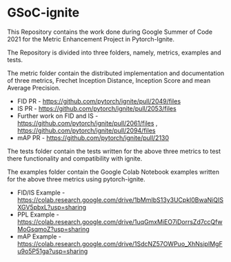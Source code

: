# GSoC-ignite
This Repository contains the work done during Google Summer of Code 2021 for the Metric Enhancement Project in Pytorch-Ignite.

The Repository is divided into three folders, namely, metrics, examples and tests.

The metric folder contain the distributed implementation and documentation of three metrics, Frechet Inception Distance, Inception Score and mean Average Precision.
- FID PR - https://github.com/pytorch/ignite/pull/2049/files
- IS PR - https://github.com/pytorch/ignite/pull/2053/files
- Further work on FID and IS - https://github.com/pytorch/ignite/pull/2061/files , https://github.com/pytorch/ignite/pull/2094/files
- mAP PR - https://github.com/pytorch/ignite/pull/2130

The tests folder contain the tests written for the above three metrics to test there functionality and compatibility with ignite.

The examples folder contain the Google Colab Notebook examples written for the above three metrics using pytorch-ignite.
- FID/IS Example - https://colab.research.google.com/drive/1bMmIbS13y3UCpkl0BwaNiQISXGV5pbxL?usp=sharing
- PPL Example - https://colab.research.google.com/drive/1uqGmxMiEO7iDorrsZd7ccQfwMoGsqmoZ?usp=sharing
- mAP Example - https://colab.research.google.com/drive/1SdcNZ57OWPuo_XhNsipIMgFu9o5P51ga?usp=sharing
